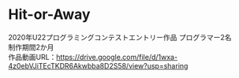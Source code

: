 # Hit-or-Away
2020年U22プログラミングコンテストエントリー作品
プログラマー2名  
制作期間2か月  
作品動画URL：https://drive.google.com/file/d/1wxa-4z0ebVJiTEcTKDR6Akwbba8D2S58/view?usp=sharing
